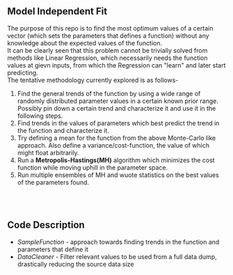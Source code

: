 ## Model Independent Fit
The purpose of this repo is to find the most optimum values of a certain vector (which sets the parameters that defines a function) without any knowledge about the expected values of the function.<br>
It can be clearly seen that this problem cannot be trivially solved from methods like Linear Regression, which necessarily needs the function values at gievn inputs, from which the Regression can "learn" and later start predicting.<br>
The tentative methodology currently explored is as follows-
<ol>
  <li>Find the general trends of the function by using a wide range of randomly distributed parameter values in a certain known prior range. Possibly pin down a certain trend and characterize it and use it in the following steps.</li>
  <li>Find trends in the values of parameters which best predict the trend in the function and characterize it.</li>
  <li>Try defining a mean for the function from the above Monte-Carlo like approach. Also define a variance/cost-function, the value of which might float arbitrarily.</li>
  <li>Run a <b>Metropolis-Hastings(MH)</b> algorithm which minimizes the cost function while moving uphill in the parameter space.</li>
  <li>Run multiple ensembles of MH and wuote statistics on the best values of the parameters found.</li>
</ol>
<br><br>

<h2> Code Description </h2>
<ul>
  <li><i>SampleFunction</i> - approach towards finding trends in the function and parameters that define it</li>
  <li><i>DataCleaner</i> - Filter relevant values to be used from a full data dump, drastically reducing the source data size</li>
</ul>
